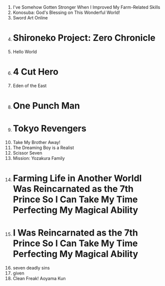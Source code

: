 1. I've Somehow Gotten Stronger When I Improved My Farm-Related Skills
2. Konosuba: God's Blessing on This Wonderful World!
3. Sword Art Online
4. # Shironeko Project: Zero Chronicle
5. Hello World
6. # 4 Cut Hero
7. Eden of the East
8. # One Punch Man
9. # Tokyo Revengers
10. Take My Brother Away!
11. The Dreaming Boy is a Realist
12. Scissor Seven
13. Mission: Yozakura Family
14. # Farming Life in Another WorldI Was Reincarnated as the 7th Prince So I Can Take My Time Perfecting My Magical Ability
15. # I Was Reincarnated as the 7th Prince So I Can Take My Time Perfecting My Magical Ability
16. seven deadly sins
17. given
18. Clean Freak! Aoyama Kun